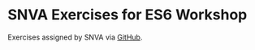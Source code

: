 # SNVA Exercises for ES6 Workshop

Exercises assigned by SNVA via [GitHub](https://github.com/dheeraj-thedev/es6-workshop). 

